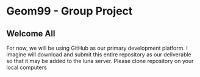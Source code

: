 # Geom99 - Group Project

## Welcome All

For now, we will be using GitHub as our primary development platform. I imagine will download and submit this entire repository as our deliverable so that it may be added to the luna server. Please clone repository on your local computers
